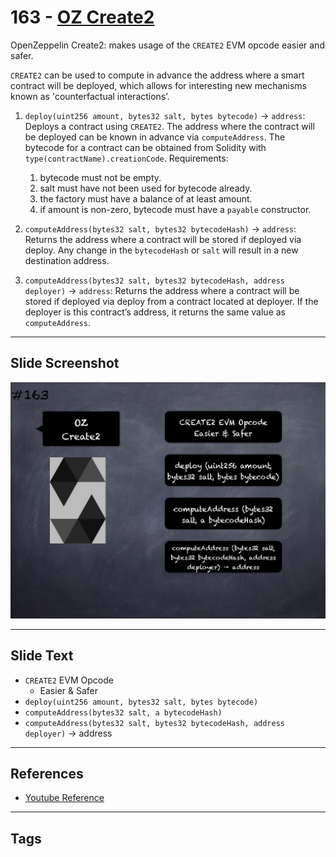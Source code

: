 # 163 - [OZ Create2](OZ%20Create2.md)
OpenZeppelin Create2: makes usage of the `CREATE2` EVM opcode easier and safer. 

`CREATE2` can be used to compute in advance the address where a smart contract will be deployed, which allows for interesting new mechanisms known as 'counterfactual interactions’. 

1.  `deploy(uint256 amount, bytes32 salt, bytes bytecode)` → `address`: Deploys a contract using `CREATE2`. The address where the contract will be deployed can be known in advance via `computeAddress`. The bytecode for a contract can be obtained from Solidity with `type(contractName).creationCode`. Requirements: 
	1. bytecode must not be empty. 
	2. salt must have not been used for bytecode already. 
	3. the factory must have a balance of at least amount. 
	4. if amount is non-zero, bytecode must have a `payable` constructor.
    
2.  `computeAddress(bytes32 salt, bytes32 bytecodeHash)` → `address`: Returns the address where a contract will be stored if deployed via deploy. Any change in the `bytecodeHash` or `salt` will result in a new destination address.
    
3.  `computeAddress(bytes32 salt, bytes32 bytecodeHash, address deployer)` → `address`: Returns the address where a contract will be stored if deployed via deploy from a contract located at deployer. If the deployer is this contract’s address, it returns the same value as `computeAddress`.

___
## Slide Screenshot
![163.png](../images/solidity201/163.png)
___
## Slide Text
- `CREATE2` EVM Opcode
	- Easier & Safer
- `deploy(uint256 amount, bytes32 salt, bytes bytecode)`
- `computeAddress(bytes32 salt, a bytecodeHash)`
- `computeAddress(bytes32 salt, bytes32 bytecodeHash, address deployer)` -> address
___
## References
- [Youtube Reference](https://youtu.be/L_9Fk6HRwpU?t=87)
___
## Tags